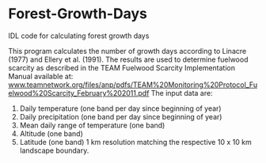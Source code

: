 Forest-Growth-Days
==================

IDL code for calculating forest growth days

This program calculates the number of growth days according to
Linacre (1977) and Ellery et al. (1991). The results are used 
to determine fuelwood scarcity as described in the TEAM Fuelwood
Scarcity Implementation Manual available at: 
www.teamnetwork.org/files/anp/pdfs/TEAM%20Monitoring%20Protocol_Fuelwood%20Scarcity_February%202011.pdf
The input data are:
1) Daily temperature (one band per day since beginning of year)
2) Daily precipitation (one band per day since beginning of year)
3) Mean daily range of temperature (one band)
4) Altitude (one band)
5) Latitude (one band)
1 km resolution matching the respective 10 x 10 km landscape boundary. 
